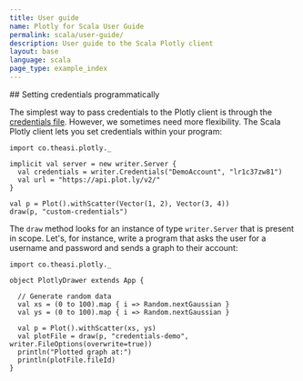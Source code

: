 ```yaml
---
title: User guide
name: Plotly for Scala User Guide
permalink: scala/user-guide/
description: User guide to the Scala Plotly client
layout: base
language: scala
page_type: example_index
---
```


## Setting credentials programmatically

The simplest way to pass credentials to the Plotly client is through the [credentials file](scala/getting-started). However, we sometimes need more flexibility. The Scala Plotly client lets you set credentials within your program:

```
import co.theasi.plotly._

implicit val server = new writer.Server {
  val credentials = writer.Credentials("DemoAccount", "lr1c37zw81")
  val url = "https://api.plot.ly/v2/"
}

val p = Plot().withScatter(Vector(1, 2), Vector(3, 4))
draw(p, "custom-credentials")
```

The `draw` method looks for an instance of type `writer.Server` that is present in scope. Let's, for instance, write a program that asks the user for a username and password and sends a graph to their account:

```
import co.theasi.plotly._

object PlotlyDrawer extends App {

  // Generate random data
  val xs = (0 to 100).map { i => Random.nextGaussian }
  val ys = (0 to 100).map { i => Random.nextGaussian }

  val p = Plot().withScatter(xs, ys)
  val plotFile = draw(p, "credentials-demo", writer.FileOptions(overwrite=true))
  println("Plotted graph at:")
  println(plotFile.fileId)
}
```
